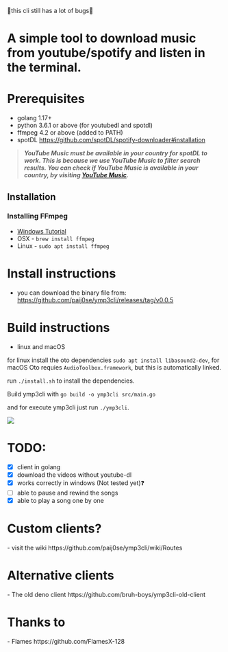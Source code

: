 🛑this cli still has a lot of bugs🛑

<h1>A simple tool to download music from youtube/spotify and listen in the terminal.</h1>

<h1>Prerequisites</h1>

- golang 1.17+
- python 3.6.1 or above (for youtubedl and spotdl)
- ffmpeg 4.2 or above (added to PATH)
- spotDL https://github.com/spotDL/spotify-downloader#installation

> **_YouTube Music must be available in your country for spotDL to work. This is because we use YouTube Music to filter search results. You can check if YouTube Music is available in your country, by visiting [YouTube Music](https://music.youtube.com)._**

## Installation

### Installing FFmpeg

- [Windows Tutorial](https://windowsloop.com/install-ffmpeg-windows-10/)
- OSX - `brew install ffmpeg`
- Linux - `sudo apt install ffmpeg`

<h1>Install instructions</h1>

- you can download the binary file from:  https://github.com/paij0se/ymp3cli/releases/tag/v0.0.5

<h1>Build instructions</h1>

- linux and macOS

for linux install the oto dependencies `sudo apt install libasound2-dev`,
for macOS Oto requies `AudioToolbox.framework`, but this is automatically linked.

run `./install.sh` to install the dependencies.

Build ymp3cli with `go build -o ymp3cli src/main.go`

and for execute ymp3cli just run `./ymp3cli`.

<img src="https://you-can.ml/monda/yessir.gif">

<h1>TODO:</h1>

- [x] client in golang
- [x] download the videos without youtube-dl
- [x] works correctly in windows (Not tested yet)❓
- [ ] able to pause and rewind the songs
- [x] able to play a song one by one

<h1>Custom clients?</h1>
- visit the wiki https://github.com/paij0se/ymp3cli/wiki/Routes

<h1>Alternative clients</h1>
- The old deno client https://github.com/bruh-boys/ymp3cli-old-client

<h1>Thanks to</h1>
- Flames https://github.com/FlamesX-128
